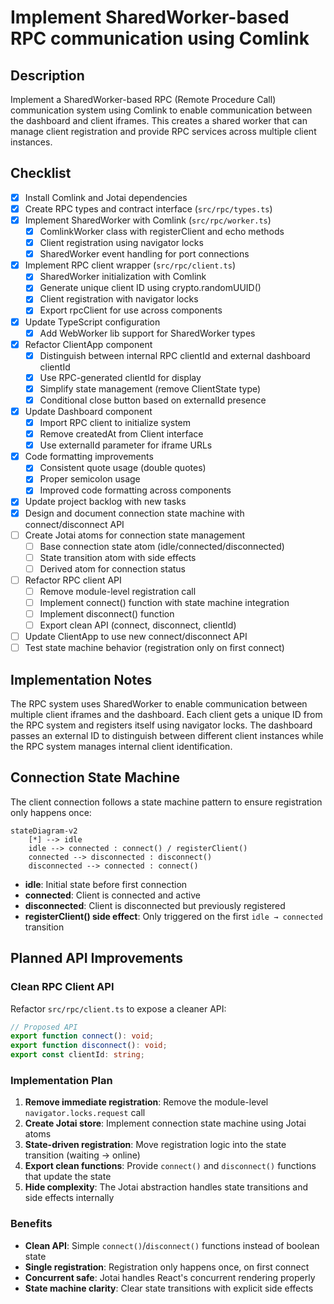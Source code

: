 # Implement SharedWorker-based RPC communication using Comlink

## Description

Implement a SharedWorker-based RPC (Remote Procedure Call) communication system using Comlink to enable communication between the dashboard and client iframes. This creates a shared worker that can manage client registration and provide RPC services across multiple client instances.

## Checklist

- [x] Install Comlink and Jotai dependencies
- [x] Create RPC types and contract interface (`src/rpc/types.ts`)
- [x] Implement SharedWorker with Comlink (`src/rpc/worker.ts`)
  - [x] ComlinkWorker class with registerClient and echo methods
  - [x] Client registration using navigator locks
  - [x] SharedWorker event handling for port connections
- [x] Implement RPC client wrapper (`src/rpc/client.ts`)
  - [x] SharedWorker initialization with Comlink
  - [x] Generate unique client ID using crypto.randomUUID()
  - [x] Client registration with navigator locks
  - [x] Export rpcClient for use across components
- [x] Update TypeScript configuration
  - [x] Add WebWorker lib support for SharedWorker types
- [x] Refactor ClientApp component
  - [x] Distinguish between internal RPC clientId and external dashboard clientId
  - [x] Use RPC-generated clientId for display
  - [x] Simplify state management (remove ClientState type)
  - [x] Conditional close button based on externalId presence
- [x] Update Dashboard component
  - [x] Import RPC client to initialize system
  - [x] Remove createdAt from Client interface
  - [x] Use externalId parameter for iframe URLs
- [x] Code formatting improvements
  - [x] Consistent quote usage (double quotes)
  - [x] Proper semicolon usage
  - [x] Improved code formatting across components
- [x] Update project backlog with new tasks
- [x] Design and document connection state machine with connect/disconnect API
- [ ] Create Jotai atoms for connection state management
  - [ ] Base connection state atom (idle/connected/disconnected)
  - [ ] State transition atom with side effects
  - [ ] Derived atom for connection status
- [ ] Refactor RPC client API
  - [ ] Remove module-level registration call
  - [ ] Implement connect() function with state machine integration
  - [ ] Implement disconnect() function
  - [ ] Export clean API (connect, disconnect, clientId)
- [ ] Update ClientApp to use new connect/disconnect API
- [ ] Test state machine behavior (registration only on first connect)

## Implementation Notes

The RPC system uses SharedWorker to enable communication between multiple client iframes and the dashboard. Each client gets a unique ID from the RPC system and registers itself using navigator locks. The dashboard passes an external ID to distinguish between different client instances while the RPC system manages internal client identification.

## Connection State Machine

The client connection follows a state machine pattern to ensure registration only happens once:

```mermaid
stateDiagram-v2
    [*] --> idle
    idle --> connected : connect() / registerClient()
    connected --> disconnected : disconnect()
    disconnected --> connected : connect()
```

- **idle**: Initial state before first connection
- **connected**: Client is connected and active
- **disconnected**: Client is disconnected but previously registered
- **registerClient() side effect**: Only triggered on the first `idle → connected` transition

## Planned API Improvements

### Clean RPC Client API

Refactor `src/rpc/client.ts` to expose a cleaner API:

```typescript
// Proposed API
export function connect(): void;
export function disconnect(): void;
export const clientId: string;
```

### Implementation Plan

1. **Remove immediate registration**: Remove the module-level `navigator.locks.request` call
2. **Create Jotai store**: Implement connection state machine using Jotai atoms
3. **State-driven registration**: Move registration logic into the state transition (waiting → online)
4. **Export clean functions**: Provide `connect()` and `disconnect()` functions that update the state
5. **Hide complexity**: The Jotai abstraction handles state transitions and side effects internally

### Benefits

- **Clean API**: Simple `connect()`/`disconnect()` functions instead of boolean state
- **Single registration**: Registration only happens once, on first connect
- **Concurrent safe**: Jotai handles React's concurrent rendering properly
- **State machine clarity**: Clear state transitions with explicit side effects
